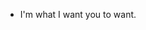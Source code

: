 - I'm what I want you to want.

<!---
kusagaki2357/kusagaki2357 is a ✨ special ✨ repository because its `README.md` (this file) appears on your GitHub profile.
You can click the Preview link to take a look at your changes.
--->

